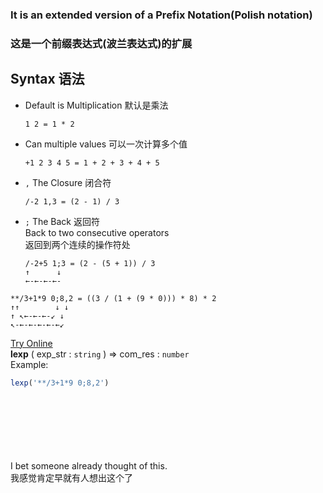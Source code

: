 ### It is an extended version of a Prefix Notation(Polish notation)
### 这是一个前缀表达式(波兰表达式)的扩展

## Syntax 语法
- Default is Multiplication 默认是乘法
  ```
  1 2 = 1 * 2
  ```
- Can multiple values 可以一次计算多个值
  ```
  +1 2 3 4 5 = 1 + 2 + 3 + 4 + 5
  ```
- `,` The Closure 闭合符  
  ```
  /-2 1,3 = (2 - 1) / 3
  ```
- `;` The Back 返回符  
    Back to two consecutive operators  
    返回到两个连续的操作符处
  ```
  /-2+5 1;3 = (2 - (5 + 1)) / 3
  ↑      ↓
  ←-←-←-←-
  ```
```
**/3+1*9 0;8,2 = ((3 / (1 + (9 * 0))) * 8) * 2
↑↑        ↓ ↓
↑ ↖←-←-←-↙ ↓
↖-←-←-←-←-←↙
```
[Try Online](http://static.abits.io/l-exp/)  
**lexp** ( exp_str : `string` ) => com_res : `number`  
Example:
```javascript
lexp('**/3+1*9 0;8,2')
```
<br><br><br><br><br><br>
I bet someone already thought of this.  
我感觉肯定早就有人想出这个了

